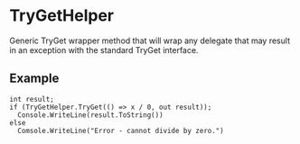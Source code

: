 # TryGetHelper
Generic TryGet wrapper method that will wrap any delegate that may result in an exception with the standard TryGet interface.

## Example
```
int result;
if (TryGetHelper.TryGet(() => x / 0, out result));
  Console.WriteLine(result.ToString())
else
  Comsole.WriteLine("Error - cannot divide by zero.")
```
 
